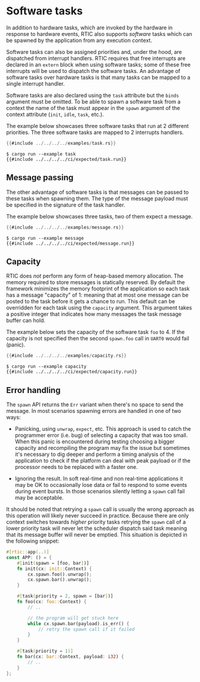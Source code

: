 # Software tasks

In addition to hardware tasks, which are invoked by the hardware in response to
hardware events, RTIC also supports *software* tasks which can be spawned by the
application from any execution context.

Software tasks can also be assigned priorities and, under the hood, are
dispatched from interrupt handlers. RTIC requires that free interrupts are
declared in an `extern` block when using software tasks; some of these free
interrupts will be used to dispatch the software tasks. An advantage of software
tasks over hardware tasks is that many tasks can be mapped to a single interrupt
handler.

Software tasks are also declared using the `task` attribute but the `binds`
argument must be omitted. To be able to spawn a software task from a context
the name of the task must appear in the `spawn` argument of the context
attribute (`init`, `idle`, `task`, etc.).

The example below showcases three software tasks that run at 2 different
priorities. The three software tasks are mapped to 2 interrupts handlers.

``` rust
{{#include ../../../../examples/task.rs}}
```

``` console
$ cargo run --example task
{{#include ../../../../ci/expected/task.run}}
```

## Message passing

The other advantage of software tasks is that messages can be passed to these
tasks when spawning them. The type of the message payload must be specified in
the signature of the task handler.

The example below showcases three tasks, two of them expect a message.

``` rust
{{#include ../../../../examples/message.rs}}
```

``` console
$ cargo run --example message
{{#include ../../../../ci/expected/message.run}}
```

## Capacity

RTIC does *not* perform any form of heap-based memory allocation. The memory
required to store messages is statically reserved. By default the framework
minimizes the memory footprint of the application so each task has a message
"capacity" of 1: meaning that at most one message can be posted to the task
before it gets a chance to run. This default can be overridden for each task
using the `capacity` argument. This argument takes a positive integer that
indicates how many messages the task message buffer can hold.

The example below sets the capacity of the software task `foo` to 4. If the
capacity is not specified then the second `spawn.foo` call in `UART0` would
fail (panic).

``` rust
{{#include ../../../../examples/capacity.rs}}
```

``` console
$ cargo run --example capacity
{{#include ../../../../ci/expected/capacity.run}}
```

## Error handling

The `spawn` API returns the `Err` variant when there's no space to send the
message. In most scenarios spawning errors are handled in one of two ways:

- Panicking, using `unwrap`, `expect`, etc. This approach is used to catch the
  programmer   error (i.e. bug) of selecting a capacity that was too small. When
  this panic is encountered during testing choosing a bigger capacity and
  recompiling the program may fix the issue but sometimes it's necessary to dig
  deeper and perform a timing analysis of the application to check if the
  platform can deal with peak payload or if the processor needs to be replaced
  with a faster one.

- Ignoring the result. In soft real-time and non real-time applications it may
  be OK to occasionally lose data or fail to respond to some events during event
  bursts. In those scenarios silently letting a `spawn` call fail may be
  acceptable.

It should be noted that retrying a `spawn` call is usually the wrong approach as
this operation will likely never succeed in practice. Because there are only
context switches towards *higher* priority tasks retrying the `spawn` call of a
lower priority task will never let the scheduler dispatch said task meaning that
its message buffer will never be emptied. This situation is depicted in the
following snippet:

``` rust
#[rtic::app(..)]
const APP: () = {
    #[init(spawn = [foo, bar])]
    fn init(cx: init::Context) {
        cx.spawn.foo().unwrap();
        cx.spawn.bar().unwrap();
    }

    #[task(priority = 2, spawn = [bar])]
    fn foo(cx: foo::Context) {
        // ..

        // the program will get stuck here
        while cx.spawn.bar(payload).is_err() {
            // retry the spawn call if it failed
        }
    }

    #[task(priority = 1)]
    fn bar(cx: bar::Context, payload: i32) {
        // ..
    }
};
```

